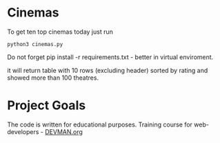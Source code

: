 # Cinemas

To get ten top cinemas today just run

```
python3 cinemas.py
```
Do not forget pip install -r requirements.txt - better in virtual enviroment.

it will return table with 10 rows (excluding header)
sorted by rating and showed more than 100 theatres.

# Project Goals

The code is written for educational purposes. Training course for web-developers - [DEVMAN.org](https://devman.org)
